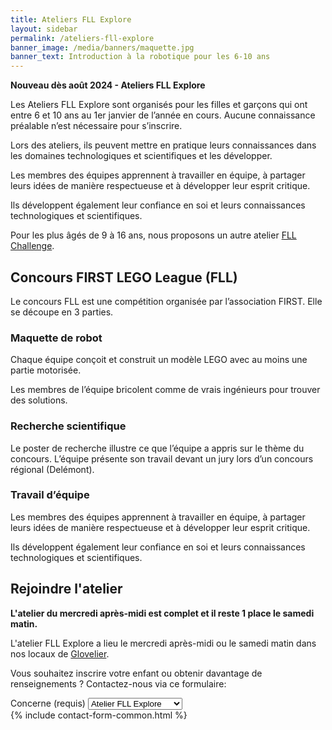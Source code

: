 ```yaml
---
title: Ateliers FLL Explore
layout: sidebar
permalink: /ateliers-fll-explore
banner_image: /media/banners/maquette.jpg
banner_text: Introduction à la robotique pour les 6-10 ans
---
```


**Nouveau dès août 2024 - Ateliers FLL Explore**

Les Ateliers FLL Explore sont organisés pour les filles et garçons qui ont entre 6 et 10 ans au 1er janvier de l’année en cours.
Aucune connaissance préalable n’est nécessaire pour s’inscrire.

Lors des ateliers, ils peuvent mettre en pratique leurs connaissances dans les domaines technologiques et scientifiques et les développer.

Les membres des équipes apprennent à travailler en équipe, à partager leurs idées de manière respectueuse et à développer leur esprit critique.

Ils développent également leur confiance en soi et leurs connaissances technologiques et scientifiques.

Pour les plus âgés de 9 à 16 ans, nous proposons un autre atelier [FLL Challenge](/ateliers-fll).

## Concours FIRST LEGO League (FLL)

Le concours FLL est une compétition organisée par l’association FIRST.
Elle se découpe en 3 parties.

### Maquette de robot

Chaque équipe conçoit et construit un modèle LEGO avec au moins une partie motorisée.

Les membres de l’équipe bricolent comme de vrais ingénieurs pour trouver des solutions.

### Recherche scientifique

Le poster de recherche illustre ce que l’équipe a appris sur le thème du concours.
L’équipe présente son travail devant un jury lors d’un concours régional (Delémont).

### Travail d’équipe

Les membres des équipes apprennent à travailler en équipe, à partager leurs idées de manière respectueuse et à développer leur esprit critique.

Ils développent également leur confiance en soi et leurs connaissances technologiques et scientifiques.

<!-- section -->

## Rejoindre l'atelier

**L'atelier du mercredi après-midi est complet et il reste 1 place le samedi matin.**

L'atelier FLL Explore a lieu le mercredi après-midi ou le samedi matin dans nos locaux de [Glovelier](https://www.google.ch/maps/place/Rue+des+Places+7,+2855+Glovelier/@47.3390915,7.2066171,17z/data=!3m1!4b1!4m5!3m4!1s0x4791e4df12d571d5:0xfc3cb407ccf2c65f!8m2!3d47.3390879!4d7.2088058?hl=fr).

Vous souhaitez inscrire votre enfant ou obtenir davantage de renseignements ?
Contactez-nous via ce formulaire:

<form method="post" action="{{ site.contact_form_url }}">
    <div class="form-group">
        <label for="subject">Concerne (requis)</label>
        <select class="form-control" name="subject" id="subject" required>
            <option>Atelier FLL Explore</option>
            <option>Atelier FLL Challenge</option>
            <option>Cours Introbots</option>
            <option>Autre</option>
        </select>
    </div>
    {% include contact-form-common.html %}
</form>
